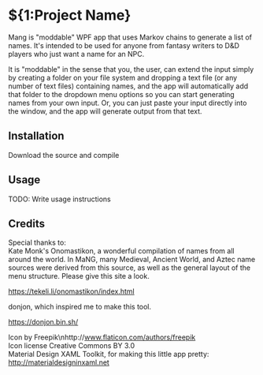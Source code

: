 # ${1:Project Name}
Mang is "moddable" WPF app that uses Markov chains to generate a list of names. It's intended to be used for anyone from fantasy writers to D&D players who just want a name for an NPC.

It is "moddable" in the sense that you, the user, can extend the input simply by creating a folder on your file system and dropping a text file (or any number of text files) containing names, and the app will automatically add that folder to the dropdown menu options so you can start generating names from your own input. Or, you can just paste your input directly into the window, and the app will generate output from that text.
## Installation
Download the source and compile
## Usage
TODO: Write usage instructions
## Credits
Special thanks to:  
Kate Monk's Onomastikon, a wonderful compilation of names from all around the world. In MaNG, many Medieval, Ancient World, and Aztec name sources were derived from this source, as well as the general layout of the menu structure. Please give this site a look.  

https://tekeli.li/onomastikon/index.html

donjon, which inspired me to make this tool.

https://donjon.bin.sh/

Icon by Freepik\nhttp://www.flaticon.com/authors/freepik  
Icon license Creative Commons BY 3.0  
Material Design XAML Toolkit, for making this little app pretty:  
http://materialdesigninxaml.net